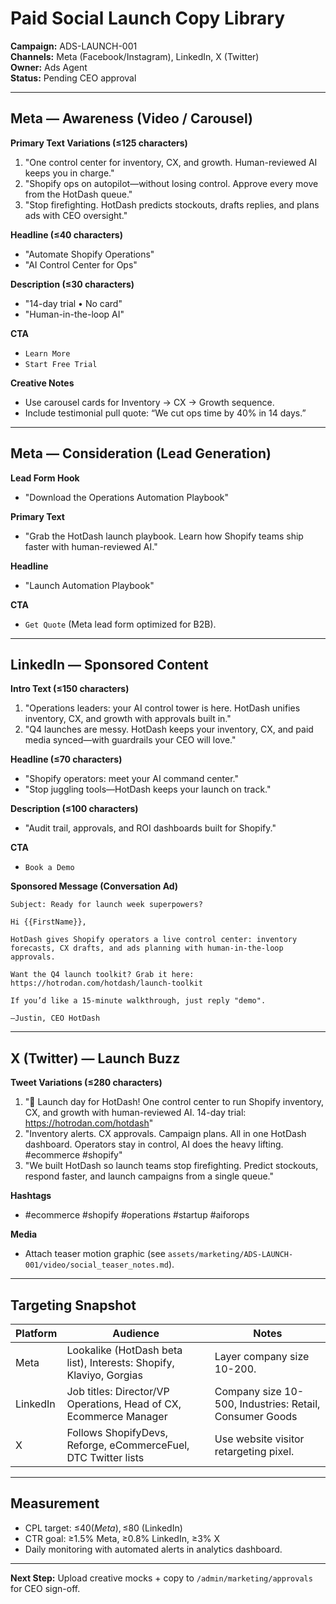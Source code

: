 # Paid Social Launch Copy Library

**Campaign:** ADS-LAUNCH-001  
**Channels:** Meta (Facebook/Instagram), LinkedIn, X (Twitter)  
**Owner:** Ads Agent  
**Status:** Pending CEO approval

---

## Meta — Awareness (Video / Carousel)

**Primary Text Variations (≤125 characters)**
1. "One control center for inventory, CX, and growth. Human-reviewed AI keeps you in charge."
2. "Shopify ops on autopilot—without losing control. Approve every move from the HotDash queue."
3. "Stop firefighting. HotDash predicts stockouts, drafts replies, and plans ads with CEO oversight."

**Headline (≤40 characters)**
- "Automate Shopify Operations"
- "AI Control Center for Ops"

**Description (≤30 characters)**
- "14-day trial • No card"
- "Human-in-the-loop AI"

**CTA**
- `Learn More`
- `Start Free Trial`

**Creative Notes**
- Use carousel cards for Inventory → CX → Growth sequence.
- Include testimonial pull quote: “We cut ops time by 40% in 14 days.”

---

## Meta — Consideration (Lead Generation)

**Lead Form Hook**
- "Download the Operations Automation Playbook"

**Primary Text**
- "Grab the HotDash launch playbook. Learn how Shopify teams ship faster with human-reviewed AI."

**Headline**
- "Launch Automation Playbook"

**CTA**
- `Get Quote` (Meta lead form optimized for B2B).

---

## LinkedIn — Sponsored Content

**Intro Text (≤150 characters)**
1. "Operations leaders: your AI control tower is here. HotDash unifies inventory, CX, and growth with approvals built in."
2. "Q4 launches are messy. HotDash keeps your inventory, CX, and paid media synced—with guardrails your CEO will love."

**Headline (≤70 characters)**
- "Shopify operators: meet your AI command center."
- "Stop juggling tools—HotDash keeps your launch on track."

**Description (≤100 characters)**
- "Audit trail, approvals, and ROI dashboards built for Shopify."

**CTA**
- `Book a Demo`

**Sponsored Message (Conversation Ad)**
```
Subject: Ready for launch week superpowers?

Hi {{FirstName}},

HotDash gives Shopify operators a live control center: inventory forecasts, CX drafts, and ads planning with human-in-the-loop approvals.

Want the Q4 launch toolkit? Grab it here:
https://hotrodan.com/hotdash/launch-toolkit

If you’d like a 15-minute walkthrough, just reply "demo".

—Justin, CEO HotDash
```

---

## X (Twitter) — Launch Buzz

**Tweet Variations (≤280 characters)**
1. "🚀 Launch day for HotDash! One control center to run Shopify inventory, CX, and growth with human-reviewed AI. 14-day trial: https://hotrodan.com/hotdash"
2. "Inventory alerts. CX approvals. Campaign plans. All in one HotDash dashboard. Operators stay in control, AI does the heavy lifting. #ecommerce #shopify"
3. "We built HotDash so launch teams stop firefighting. Predict stockouts, respond faster, and launch campaigns from a single queue."

**Hashtags**
- #ecommerce #shopify #operations #startup #aiforops

**Media**
- Attach teaser motion graphic (see `assets/marketing/ADS-LAUNCH-001/video/social_teaser_notes.md`).

---

## Targeting Snapshot

| Platform   | Audience                                          | Notes                                      |
| ---------- | ------------------------------------------------- | ------------------------------------------ |
| Meta       | Lookalike (HotDash beta list), Interests: Shopify, Klaviyo, Gorgias | Layer company size 10-200.                |
| LinkedIn   | Job titles: Director/VP Operations, Head of CX, Ecommerce Manager | Company size 10-500, Industries: Retail, Consumer Goods |
| X          | Follows ShopifyDevs, Reforge, eCommerceFuel, DTC Twitter lists | Use website visitor retargeting pixel.    |

---

## Measurement

- CPL target: ≤$40 (Meta), ≤$80 (LinkedIn)
- CTR goal: ≥1.5% Meta, ≥0.8% LinkedIn, ≥3% X
- Daily monitoring with automated alerts in analytics dashboard.

---

**Next Step:** Upload creative mocks + copy to `/admin/marketing/approvals` for CEO sign-off.
